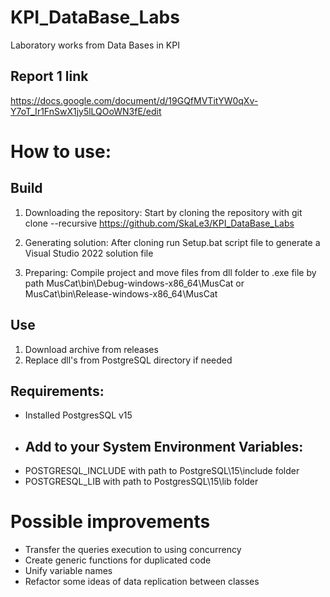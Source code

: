# KPI_DataBase_Labs
Laboratory works from Data Bases in KPI
## Report 1 link
https://docs.google.com/document/d/19GQfMVTitYW0qXv-Y7oT_Ir1FnSwX1jy5lLQOoWN3fE/edit
# How to use:
## Build
1. Downloading the repository:
Start by cloning the repository with git clone --recursive https://github.com/SkaLe3/KPI_DataBase_Labs

2. Generating solution:
After cloning run Setup.bat script file to generate a Visual Studio 2022 solution file

3. Preparing:
Compile project and move files from dll folder to .exe file by path MusCat\bin\Debug-windows-x86_64\MusCat or MusCat\bin\Release-windows-x86_64\MusCat
## Use
1. Download archive from releases
2. Replace dll's from PostgreSQL directory if needed
    
## Requirements:
* Installed PostgresSQL v15
* ## Add to your System Environment Variables:
* POSTGRESQL_INCLUDE with path to PostgreSQL\15\include folder
* POSTGRESQL_LIB with path to PostgresSQL\15\lib folder

# Possible improvements
* Transfer the queries execution to using concurrency
* Create generic functions for duplicated code
* Unify variable names
* Refactor some ideas of data replication between classes
